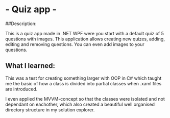 # - Quiz app -

##Description:

This is a quiz app made in .NET WPF were you start with a default quiz of 5 questions with images.
This application allows creating new quizes, adding, editing and removing questions.
You can even add images to your questions.

## What I learned:

This was a test for creating something larger with OOP in C# which taught me the basic of how a class is divided into partial classes when .xaml files are introduced.

I even applied the MVVM-concept so that the classes were isolated and not dependant on eachother, which also created a beautiful well organised directory structure in my solution explorer.
